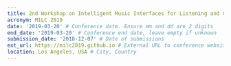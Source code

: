 ```yaml
---
title: 2nd Workshop on Intelligent Music Interfaces for Listening and Creation
acronym: MILC 2019
date: '2019-03-20' # Conference date. Ensure mm and dd are 2 digits
end_date: '2019-03-20' # Conference end date, leave empty if unknown
submission_date: '2018-12-07' # Date of submissions
ext_url: https://milc2019.github.io # External URL to conference website
location: Los Angeles, USA # City, Country
---
```

